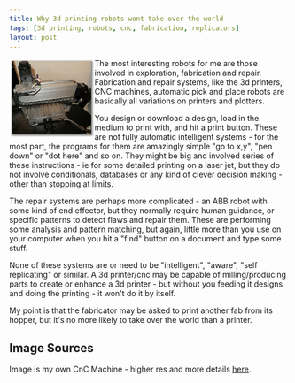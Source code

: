 ```yaml
---
title: Why 3d printing robots wont take over the world
tags: [3d printing, robots, cnc, fabrication, replicators]
layout: post
---
```

<img src="/galleries/unboxing_pictures/thumbnails/img_3023.jpg" alt="A CnC Fabrication Machine" style="float: left">The most interesting robots for me are those involved in exploration, fabrication and repair. Fabrication and repair systems, like the 3d printers, CNC machines, automatic pick and place robots are basically all variations on printers and plotters.

You design or download a design, load in the medium to print with, and hit a print button. These are not fully automatic intelligent systems - for the most part, the programs for them are amazingly simple "go to x,y", "pen down" or "dot here" and so on. They might be big and involved series of these instructions - ie for some detailed printing on a laser jet, but they do not involve conditionals, databases or any kind of clever decision making - other than stopping at limits.

The repair systems are perhaps more complicated - an ABB robot with some kind of end effector, but they normally require human guidance, or specific patterns to detect flaws and repair them. These are performing some analysis and pattern matching, but again, little more than you use on your computer when you hit a "find" button on a document and type some stuff.

None of these systems are or need to be "intelligent", "aware", "self replicating" or similar. A 3d printer/cnc may be capable of milling/producing parts to create or enhance a 3d printer - but without you feeding it designs and doing the printing - it won't do it by itself.

My point is that the fabricator may be asked to print another fab from its hopper, but it's no more likely to take over the world than a printer.

## Image Sources

Image is my own CnC Machine - higher res and more details [here](/galleries/unboxing_pictures/target5.html).
